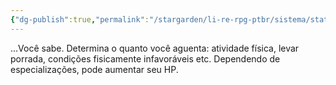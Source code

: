 ```yaml
---
{"dg-publish":true,"permalink":"/stargarden/li-re-rpg-ptbr/sistema/stats/stats-principais/vitalidade/","created":"2025-01-11T22:41:44.363-03:00","updated":"2025-01-12T02:33:40.694-03:00"}
---
```



…Você sabe. Determina o quanto você aguenta: atividade física, levar porrada, condições fisicamente infavoráveis etc. Dependendo de especializações, pode aumentar seu HP.
